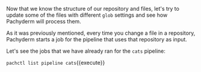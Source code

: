 Now that we know the structure of our repository and files, 
let's try to update some of the files with different `glob`
settings and see how Pachyderm will process them.

As it was previously mentioned, every time you change a file
in a repository, Pachyderm starts a job for the pipeline that
uses that repository as input.

Let's see the jobs that we have already ran for the `cats`
pipeline:

`pachctl list pipeline cats`{{execute}}

